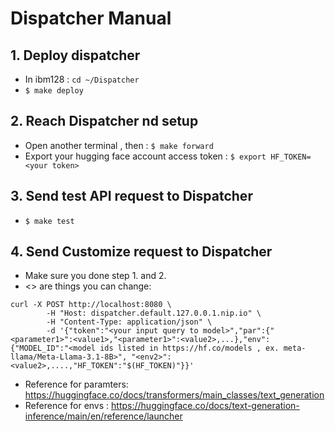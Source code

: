 # Dispatcher Manual

## 1. Deploy dispatcher
* In ibm128 : `cd ~/Dispatcher`
* `$ make deploy`

## 2. Reach Dispatcher  nd setup 

* Open another terminal , then : `$ make forward`
* Export your hugging face account access token : `$ export HF_TOKEN=<your token>`

## 3. Send test API request to Dispatcher
* `$ make test`
## 4. Send Customize request to Dispatcher
* Make sure you done step 1. and 2.
* <> are things you can change:
```
curl -X POST http://localhost:8080 \
		-H "Host: dispatcher.default.127.0.0.1.nip.io" \
		-H "Content-Type: application/json" \
		-d '{"token":"<your input query to model>","par":{"<parameter1>":<value1>,"<parameter1>":<value2>,...},"env": {"MODEL_ID":"<model ids listed in https://hf.co/models , ex. meta-llama/Meta-Llama-3.1-8B>", "<env2>":<value2>,....,"HF_TOKEN":"$(HF_TOKEN)"}}'

```
* Reference for paramters: https://huggingface.co/docs/transformers/main_classes/text_generation
* Reference for envs : https://huggingface.co/docs/text-generation-inference/main/en/reference/launcher



